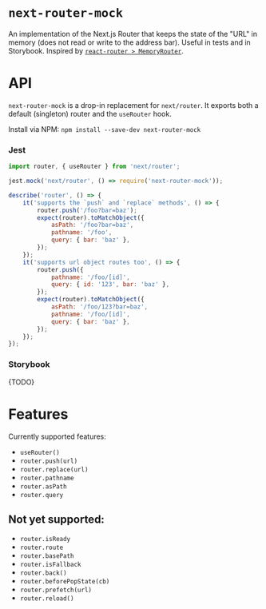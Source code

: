 # `next-router-mock`
An implementation of the Next.js Router that keeps the state of the "URL" in memory (does not read or write to the address bar).  Useful in tests and in Storybook.
Inspired by [`react-router > MemoryRouter`](https://github.com/ReactTraining/react-router/blob/master/packages/react-router/docs/api/MemoryRouter.md). 

# API

`next-router-mock` is a drop-in replacement for `next/router`. It exports both a default (singleton) router and the `useRouter` hook.

Install via NPM: `npm install --save-dev next-router-mock`

### Jest
```js
import router, { useRouter } from 'next/router';

jest.mock('next/router', () => require('next-router-mock'));

describe('router', () => {
    it('supports the `push` and `replace` methods', () => {
        router.push('/foo?bar=baz');
        expect(router).toMatchObject({
            asPath: '/foo?bar=baz',
            pathname: '/foo',
            query: { bar: 'baz' },
        });
    });
    it('supports url object routes too', () => {
        router.push({ 
            pathname: '/foo/[id]', 
            query: { id: '123', bar: 'baz' }, 
        });
        expect(router).toMatchObject({
            asPath: '/foo/123?bar=baz',
            pathname: '/foo/[id]',
            query: { bar: 'baz' },
        });
    });
});
```
### Storybook
{TODO}

# Features

Currently supported features:

- `useRouter()`
- `router.push(url)`
- `router.replace(url)`
- `router.pathname`
- `router.asPath`
- `router.query`

## Not yet supported:
- `router.isReady`
- `router.route`
- `router.basePath`
- `router.isFallback`
- `router.back()`
- `router.beforePopState(cb)`
- `router.prefetch(url)`
- `router.reload()`
